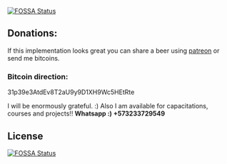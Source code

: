 [![FOSSA Status](https://app.fossa.io/api/projects/git%2Bgithub.com%2Fsantiblanko%2Fcolombia.geojson.svg?type=shield)](https://app.fossa.io/projects/git%2Bgithub.com%2Fsantiblanko%2Fcolombia.geojson?ref=badge_shield)

## Donations:

If this implementation looks great you can share a beer using [patreon](https://patreon.com/santiblanko?utm_medium=clipboard_copy&utm_source=copyLink&utm_campaign=creatorshare_creator) or send me bitcoins.

### Bitcoin direction: 
31p39e3AtdEv8T2aU9y9D1XH9Wc5HEtRte

I will be enormously grateful. :) Also I am available for capacitations, courses and projects!! 
<b>Whatsapp :) +573233729549</b>


## License
[![FOSSA Status](https://app.fossa.io/api/projects/git%2Bgithub.com%2Fsantiblanko%2Fcolombia.geojson.svg?type=large)](https://app.fossa.io/projects/git%2Bgithub.com%2Fsantiblanko%2Fcolombia.geojson?ref=badge_large)
